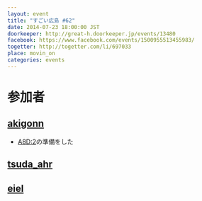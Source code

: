 ```yaml
---
layout: event
title: "すごい広島 #62"
date: 2014-07-23 18:00:00 JST
doorkeeper: http://great-h.doorkeeper.jp/events/13480
facebook: https://www.facebook.com/events/1500955513455983/
togetter: http://togetter.com/li/697033
place: movin_on
categories: events
---
```


# 参加者

## [akigonn](https://twitter.com/akigonn)

* [A8D:2](http://augment8.org/)の準備をした


## [tsuda_ahr](http://twitter.com/tsuda_ahr)


## [eiel](http://eiel.info/)
